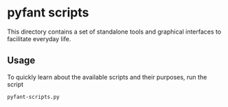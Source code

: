 # pyfant scripts

This directory contains a set of standalone tools and graphical interfaces to
facilitate everyday life. 

## Usage

To quickly learn about the available scripts and their purposes, run the script

```shell
pyfant-scripts.py
```
